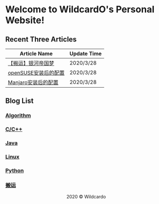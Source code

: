 # Welcome to WildcardO's Personal Website!

## Recent Three Articles

Article Name | Update Time
------------ | ------------
[【搬运】银河帝国梦](./Banyun/银河帝国梦.md) | 2020/3/28
[openSUSE安装后的配置](./Linux/opensuse1.md) | 2020/3/28
[Manjaro安装后的配置](./Linux/manjaro1.md) | 2020/3/28

## Blog List
### [Algorithm](./Algorithm/List.md)
### [C/C++](./CandCpp/List.md)
### [Java](./Java/List.md)
### [Linux](./Linux/List.md)
### [Python](./Python/List.html)
### [搬运](./Banyun/List.md)
<center>2020 © Wildcardo</center>